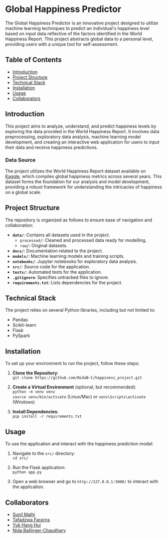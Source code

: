 # Global Happiness Predictor

The Global Happiness Predictor is an innovative project designed to utilize machine learning techniques to predict an individual's happiness level based on input data reflective of the factors identified in the World Happiness Report. This project abstracts global data to a personal level, providing users with a unique tool for self-assessment.

## Table of Contents
- [Introduction](#introduction)
- [Project Structure](#project-structure)
- [Technical Stack](#dependencies)
- [Installation](#installation)
- [Usage](#usage)
- [Collaborators](#collaborators)

## <a id="introduction"></a>Introduction

This project aims to analyze, understand, and predict happiness levels by exploring the data provided in the World Happiness Report. It involves data preprocessing, exploratory data analysis, machine learning model development, and creating an interactive web application for users to input their data and receive happiness predictions.

### Data Source

The project utilizes the World Happiness Report dataset available on [Kaggle](https://www.kaggle.com/datasets/unsdsn/world-happiness), which compiles global happiness metrics across several years. This dataset forms the foundation for our analysis and model development, providing a robust framework for understanding the intricacies of happiness on a global scale.

## <a id="project-structure"></a>Project Structure

The repository is organized as follows to ensure ease of navigation and collaboration:

- **`data/`**: Contains all datasets used in the project.
  - `processed/`: Cleaned and processed data ready for modelling.
  - `raw/`: Original datasets.
- **`docs/`**: Documentation related to the project.
- **`models/`**: Machine learning models and training scripts.
- **`notebooks/`**: Jupyter notebooks for exploratory data analysis.
- **`src/`**: Source code for the application.
- **`tests/`**: Automated tests for the application.
- **`.gitignore`**: Specifies untracked files to ignore.
- **`requirements.txt`**: Lists dependencies for the project.

## <a id="dependencies"></a>Technical Stack

The project relies on several Python libraries, including but not limited to:
- Pandas
- Scikit-learn
- Flask
- PySpark

## <a id="installation"></a>Installation

To set up your environment to run the project, follow these steps:

1. **Clone the Repository**:  
   `git clone https://github.com/NidaB-C/happiness_project.git`
   
2. **Create a Virtual Environment** (optional, but recommended):  
   `python -m venv venv`  
   `source venv/bin/activate` (Linux/Mac) or `venv\Scripts\activate` (Windows)
   
3. **Install Dependencies**:  
   `pip install -r requirements.txt`

## <a id="usage"></a>Usage

To use the application and interact with the happiness prediction model:

1. Navigate to the `src/` directory:  
   `cd src/`
   
2. Run the Flask application:  
   `python app.py`
   
3. Open a web browser and go to `http://127.0.0.1:5000/` to interact with the application.


## <a id="collaborators"></a>Collaborators 

- [Sunil Malhi](https://github.com/SunilMalhi)
- [Tafadzwa Fararira](https://github.com/BootcampCoderTF)
- [Yuk Hang Hui](https://github.com/alexyhHui)
- [Nida Ballinger-Chaudhary](https://github.com/NidaB-C)

